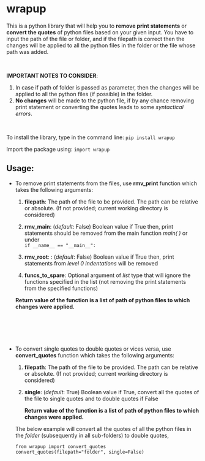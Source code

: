 # **wrapup**

This is a python library that will help you to **remove print statements** or **convert the quotes** of python files based on your given input. You have to input the path of the file or folder, and if the filepath is correct then the changes will be applied to all the python files in the folder or the file whose path was added.

<br />

**IMPORTANT NOTES TO CONSIDER**: 
1. In case if path of folder is passed as parameter, then the changes will be applied to all the python files (if possible) in the folder.
2. **No changes** will be made to the python file, if by any chance removing print statement or converting the quotes leads to some _syntactical errors_.

<br />

To install the library, type in the command line:
```pip install wrapup```

Import the package using: ```import wrapup```

## Usage:

* To remove print statements from the files, use **rmv_print** function which takes the following arguments:

  1. **filepath**: The path of the file to be provided. The path can be relative or absolute. (If not provided; current working directory is considered)

  2. **rmv_main**: (_default_: False) Boolean value if True then, print statements should be removed from the main function _main( )_ or under <br />```if __name__ == "__main__":``` 

  3. **rmv_root**: : (_default_: False) Boolean value if True then, print statements from _level 0 indentations_ will be removed 
     
  4. **funcs_to_spare**: Optional argument of _list_ type that will ignore the functions specified in the list (not removing the print statements from the specified functions)
   
   **Return value of the function is a list of path of python files to which changes were applied.**
   
   <br />


<br />
<br />

* To convert single quotes to double quotes or vices versa, use **convert_quotes** function which takes the following arguments:

  1. **filepath**: The path of the file to be provided.
   The path can be relative or absolute. (If not provided; current working directory is considered)
   
  2. **single**: (_default_: True) Boolean value if True, convert all the quotes of the file to single quotes and to double quotes if False

     **Return value of the function is a list of path of python files to which changes were applied.**
       
  The below example will convert all the quotes of all the python files in the _folder_ (subsequently in all sub-folders) to double quotes,
  ```
  from wrapup import convert_quotes
  convert_quotes(filepath="folder", single=False)
  ```
